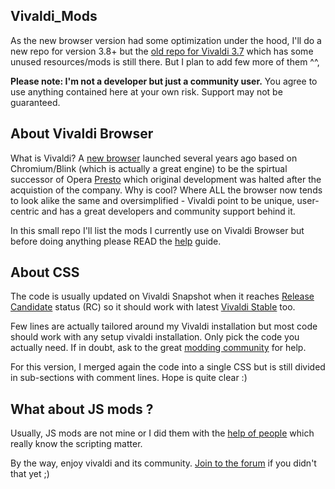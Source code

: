 ## Vivaldi_Mods
As the new browser version had some optimization under the hood, I'll do a new repo for version 3.8+ but the [old repo for Vivaldi 3.7](https://github.com/Hadden89/Vivaldi_mods) which has some unused resources/mods is still there.
But I plan to add few more of them ^^,

**Please note: I'm not a developer but just a community user.**
You agree to use anything contained here at your own risk. Support may not be guaranteed.

## About Vivaldi Browser
What is Vivaldi? A [new browser](https://vivaldi.com) launched several years ago based on Chromium/Blink (which is actually a great engine) to be the spirtual successor of Opera [Presto](https://en.wikipedia.org/wiki/Presto_(browser_engine)) which original development was halted after the acquistion of the company. Why is cool? Where ALL the browser now tends to look alike the same and oversimplified - Vivaldi point to be unique, user-centric and has a great developers and community support behind it.

In this small repo I'll list the mods I currently use on Vivaldi Browser but before doing anything please READ the [help](https://forum.vivaldi.net/topic/10549/modding-vivaldi?page=1) guide.

## About CSS 
The code is usually updated on Vivaldi Snapshot when it reaches [Release Candidate](https://forum.vivaldi.net/search?term=RC&in=titles&matchWords=all&categories%5B%5D=83&sortBy=topic.timestamp&sortDirection=desc&showAs=topics) status (RC) so it should work with latest [Vivaldi Stable](https://vivaldi.com/download/) too.

Few lines are actually tailored around my Vivaldi installation but most code should work with any setup vivaldi installation. Only pick the code you actually need. If in doubt, ask to the great [modding community](https://forum.vivaldi.net/category/52/modifications) for help.

For this version, I merged again the code into a single CSS but is still divided in sub-sections with comment lines. Hope is quite clear :)

## What about JS mods ?
Usually, JS mods are not mine or I did them with the [help of people](https://github.com/Hadden89/Vivaldi_mods/blob/master/Javascript_mods.md) which really know the scripting matter.

By the way, enjoy vivaldi and its community. [Join to the forum](https://forum.vivaldi.net) if you didn't that yet ;)
